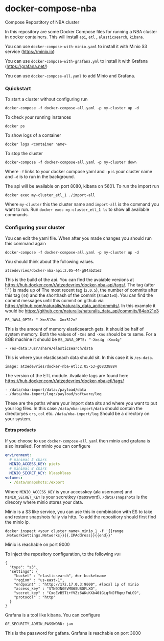 # docker-compose-nba
Compose Repostitory of NBA cluster


In this repository are some Docker Compose files for running a NBA cluster in docker containers. This will install `api`, `etl` , `elasticsearch`, `kibana`.

You can use `docker-compose-with-minio.yaml` to install it with Minio S3 service (https://minio.io)

You can use `docker-compose-with-grafana.yml` to install it with Grafana (https://grafana.net/)

You can use `docker-compose-all.yaml` to add Minio and Grafana.

### Quickstart
To start a cluster without configuring run
```
docker-compose -f docker-compose-all.yaml -p my-cluster up -d
```
To check your running instances
```
docker ps
```
To show logs of a container
```
docker logs <container name>
```
To stop the cluster
```
docker-compose -f docker-compose-all.yaml -p my-cluster down
```
Where `-f` links to your docker compose yaml and `-p` is your cluster name and `-d` is to run in the background.

The api will be available on port 8080, kibana on 5601. To run the import run
```
docker exec my-cluster_etl_1 ./import-all
```
Where `my-cluster` this the cluster name and `import-all` is the command you want to run. Run
`docker exec my-cluster_etl_1 ls` to show all available commands.

### Configuring your cluster
You can edit the yaml file. When after you made changes you should run this command again
```
docker-compose -f docker-compose-all.yaml -p my-cluster up -d
```

You should think about the following values.
```
atzedevries/docker-nba-api:2.05-44-g84ab21e3
```
This is the build of the api. You can find the avaiable versions at
https://hub.docker.com/r/atzedevries/docker-nba-api/tags/. The tag (after ':' ) is made up of
The most recent tag (`2.0.5`), the number of commits after this tag (`44`) and the shorthash of the commit (`84ab21e3`). You can find the commit messages until this commit on github via https://github.com/naturalis/naturalis_data_api/commits/<shorthash>. In this example it would be https://github.com/naturalis/naturalis_data_api/commits/84ab21e3

```
ES_JAVA_OPTS: "-Xms512m -Xmx512m"
```
This is the amount of memory elasticsearch gets. It should be half of system memory. Both the values of `-Xms` and `-Xms` should be te same. For a 8GB machine it should be `ES_JAVA_OPTS: "-Xms4g -Xmx4g"`

```
- /es-data:/usr/share/elasticsearch/data
```
This is where your elasticseach data should sit. In this case it is `/es-data`.

```
image: atzedevries/docker-nba-etl:2.05-53-g08338884
```
The version of the ETL module. Available tags are found here https://hub.docker.com/r/atzedevries/docker-nba-etl/tags/

```
- /data/nba-import/data:/payload/data
- /data/nba-import/log:/payload/software/log
```
These are the paths where your import data sits and where you want to put your log files. In this case `/data/nba-import/data` should contain the directoryes `crs`, `col` etc. `/data/nba-import/log` Should be a directory on your system.

#### Extra products
If you choose to use `docker-compose-all.yaml` then minio and grafana is also installed. For minio you can configure
```yaml
environment:
  # minimal 5 chars
  MINIO_ACCESS_KEY: piets
  # minimal 8 chars
  MINIO_SECRET_KEY: klaasklaas
volumes:
  - /data/snapshots:/export
```

Where `MINIO_ACCESS_KEY` is your accesskey (ala username) and `MINIO_SECRET_KEY` is your secretkey (password). `/data/snapshots` is the direcory where minio stores your data.

Minio is a S3 like service, you can use this in combination with ES to take and restore snapshots fully via http. To add the repositiory should first find the minio ip.
```
docker inspect <your cluster name>_minio_1 -f '{{range .NetworkSettings.Networks}}{{.IPAddress}}{{end}}'
```
Minio is reachable on port 9000

To inject the repository configuration, to the following `PUT`
```
{
  "type": "s3",
  "settings": {
    "bucket" : "elasticsearch", #or bucketname
    "region" : "us-east-1",
    "endpoint" : "http://172.17.0.3:9000", #local ip of minio
    "access_key" : "STN9JN0EVM86SUBOFLXO",
    "secret_key" : "CxoEvB5Ti+YVZz6WKuKXb401GiqfNJFRqm/FnLG9",
    "protocol" : "http"
  }
}

```


Grafana is a tool like kibana. You can configure
```
GF_SECURITY_ADMIN_PASSWORD: jan
```
This is the password for gafana. Grafana is reachable on port 3000
